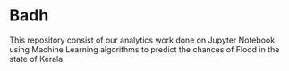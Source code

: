 # Badh
This repository consist of our analytics work done on Jupyter Notebook using Machine Learning algorithms to predict the chances of Flood in the state of Kerala.
